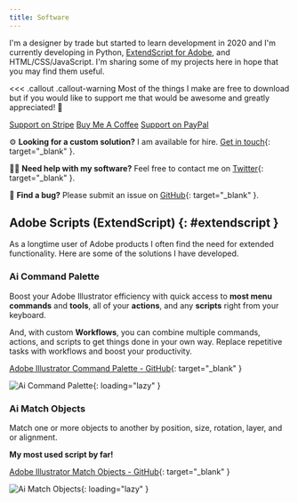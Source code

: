 ```yaml
---
title: Software
---
```


I'm a designer by trade but started to learn development in 2020 and I'm currently developing in Python, [ExtendScript for Adobe](#extendscript), and HTML/CSS/JavaScript. I'm sharing some of my projects here in hope that you may find them useful.

<<< .callout .callout-warning
Most of the things I make are free to download but if you would like to support me that would be awesome and greatly appreciated! 🙏
>>>

<div class="grid">
    <a class="btn" href="https://buy.stripe.com/4gw2c70oq6kBgHS6oo" target="_blank">Support on Stripe</a>
    <a class="btn" href="https://www.buymeacoffee.com/joshbduncan" target="_blank">Buy Me A Coffee</a>
    <a class="btn" href="https://www.paypal.com/donate/?hosted_button_id=F9WGMH9BSLKLA" target="_blank">Support on PayPal</a>
</div>

⚙️ **Looking for a custom solution?** I am available for hire. [Get in touch](https://contact-josh.carrd.co){: target="_blank" }.

🙋‍♂️ **Need help with my software?** Feel free to contact me on [Twitter](https://twitter.com/joshbduncan){: target="_blank" }.

🐞 **Find a bug?** Please submit an issue on [GitHub](https://github.com/joshbduncan){: target="_blank" }.

## Adobe Scripts (ExtendScript) {: #extendscript }

As a longtime user of Adobe products I often find the need for extended functionality. Here are some of the solutions I have developed.

### Ai Command Palette

Boost your Adobe Illustrator efficiency with quick access to **most menu commands** and **tools**, all of your **actions**, and any **scripts** right from your keyboard.

And, with custom **Workflows**, you can combine multiple commands, actions, and scripts to get things done in your own way. Replace repetitive tasks with workflows and boost your productivity.

[Adobe Illustrator Command Palette - GitHub](https://github.com/joshbduncan/AiCommandPalette){: target="_blank" }

![Ai Command Palette](/static/images/ai-command-palette.png){: loading="lazy" }

### Ai Match Objects

Match one or more objects to another by position, size, rotation, layer, and or alignment.

**My most used script by far!**

[Adobe Illustrator Match Objects - GitHub](https://github.com/joshbduncan/adobe-scripts#matchobjectsjsx){: target="_blank" }

![Ai Match Objects](/static/images/ai-match-objects.png){: loading="lazy" }